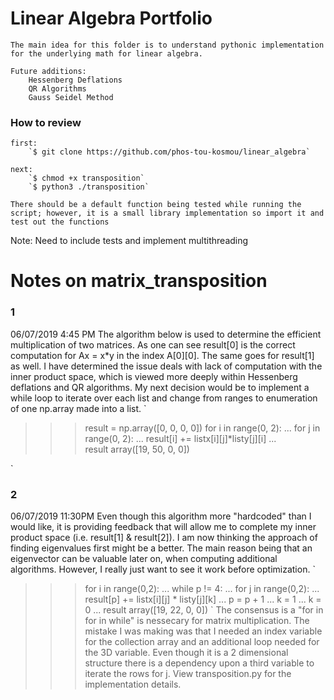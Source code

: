 # Linear Algebra Portfolio

    The main idea for this folder is to understand pythonic implementation for the underlying math for linear algebra.

    Future additions:
        Hessenberg Deflations
        QR Algorithms
        Gauss Seidel Method

### How to review

    first:
        `$ git clone https://github.com/phos-tou-kosmou/linear_algebra`

    next: 
        `$ chmod +x transposition`
        `$ python3 ./transposition`

    There should be a default function being tested while running the script; however, it is a small library implementation so import it and test out the functions

Note:
    Need to include tests and implement multithreading
    
# Notes on matrix_transposition

### 1
06/07/2019  4:45 PM
The algorithm below is used to determine the efficient multiplication of two matrices.  As one can see result[0] is the
correct computation for Ax = x*y in the index A[0][0].  The same goes for result[1] as well.  I have determined
the issue deals with lack of computation with the inner product space, which is viewed more deeply within Hessenberg deflations
and QR algorithms.  My next decision would be to implement a while loop to iterate over each list and change from ranges to
enumeration of one np.array made into a list.
`
>>> result = np.array([0, 0, 0, 0]) 
>>> for i in range(0, 2): 
...     for j in range(0, 2): 
...             result[i] += listx[i][j]*listy[j][i] 
...  
>>> result 
array([19, 50,  0,  0]) 
>>> 
`
### 2
06/07/2019 11:30PM
Even though this algorithm more "hardcoded" than I would like, it is providing feedback that will allow me to complete
my inner product space (i.e. result[1] & result[2]).  I am now thinking the approach of finding eigenvalues first
might be a better.  The main reason being that an eigenvector can be valuable later on, when computing additional
algorithms.  However, I really just want to see it work before optimization.
`
>>> for i in range(0,2):
...     while p != 4:
...             for j in range(0,2):
...                     result[p] += listx[i][j] * listy[j][k]
...             p = p + 1
...             k = 1
...     k = 0
... 
>>> result
array([19, 22, 0, 0])
`
The consensus is a "for in for in while" is nessecary for matrix multiplication.  The mistake I was making was that I needed an index variable for the collection array and an additional loop needed for the 3D variable.  Even though it is a 2 dimensional structure there is a dependency upon a third variable to iterate the rows for j.  View transposition.py for the implementation details.
